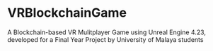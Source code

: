 # VRBlockchainGame
 A Blockchain-based VR Mulitplayer Game using Unreal Engine 4.23, developed for a Final Year Project by University of Malaya students
